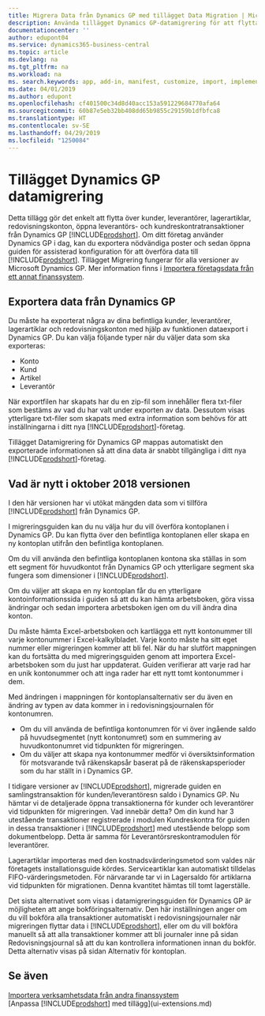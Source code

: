 ```yaml
---
title: Migrera Data från Dynamics GP med tillägget Data Migration | Microsoft Docs
description: Använda tillägget Dynamics GP-datamigrering för att flytta över kunder, leverantörer, lagerartiklar, redovisningskonton, öppna leverantörs- och kundreskontratransaktioner från Dynamics GP till Business Central.
documentationcenter: ''
author: edupont04
ms.service: dynamics365-business-central
ms.topic: article
ms.devlang: na
ms.tgt_pltfrm: na
ms.workload: na
ms. search.keywords: app, add-in, manifest, customize, import, implement
ms.date: 04/01/2019
ms.author: edupont
ms.openlocfilehash: cf401500c34d8d40acc153a591229684770afa64
ms.sourcegitcommit: 60b87e5eb32bb408dd65b9855c29159b1dfbfca8
ms.translationtype: HT
ms.contentlocale: sv-SE
ms.lasthandoff: 04/29/2019
ms.locfileid: "1250084"
---
```

# <a name="the-dynamics-gp-data-migration-extension"></a>Tillägget Dynamics GP datamigrering 
Detta tillägg gör det enkelt att flytta över kunder, leverantörer, lagerartiklar, redovisningskonton, öppna leverantörs- och kundreskontratransaktioner från Dynamics GP [!INCLUDE[prodshort](includes/prodshort.md)]. Om ditt företag använder Dynamics GP i dag, kan du exportera nödvändiga poster och sedan öppna guiden för assisterad konfiguration för att överföra data till [!INCLUDE[prodshort](includes/prodshort.md)]. Tillägget Migrering fungerar för alla versioner av Microsoft Dynamics GP. Mer information finns i [Importera företagsdata från ett annat finanssystem](across-import-data-configuration-packages.md).

## <a name="exporting-data-from-dynamics-gp"></a>Exportera data från Dynamics GP
Du måste ha exporterat några av dina befintliga kunder, leverantörer, lagerartiklar och redovisningskonton med hjälp av funktionen dataexport i Dynamics GP. Du kan välja följande typer när du väljer data som ska exporteras:

* Konto  
* Kund  
* Artikel  
* Leverantör  

När exportfilen har skapats har du en zip-fil som innehåller flera txt-filer som bestäms av vad du har valt under exporten av data.  Dessutom visas ytterligare txt-filer som skapats med extra information som behövs för att inställningarna i ditt nya [!INCLUDE[prodshort](includes/prodshort.md)]-företag.

Tillägget Datamigrering för Dynamics GP mappas automatiskt den exporterade informationen så att dina data är snabbt tillgängliga i ditt nya [!INCLUDE[prodshort](includes/prodshort.md)]-företag.

## <a name="whats-new-in-the-october-2018-release"></a>Vad är nytt i oktober 2018 versionen

I den här versionen har vi utökat mängden data som vi tillföra [!INCLUDE[prodshort](includes/prodshort.md)] från Dynamics GP.

I migreringsguiden kan du nu välja hur du vill överföra kontoplanen i Dynamics GP. Du kan flytta över den befintliga kontoplanen eller skapa en ny kontoplan utifrån den befintliga kontoplanen.  

Om du vill använda den befintliga kontoplanen kontona ska ställas in som ett segment för huvudkontot från Dynamics GP och ytterligare segment ska fungera som dimensioner i [!INCLUDE[prodshort](includes/prodshort.md)].  

Om du väljer att skapa en ny kontoplan får du en ytterligare kontoinformationssida i guiden så att du kan hämta arbetsboken, göra vissa ändringar och sedan importera arbetsboken igen om du vill ändra dina konton.  

Du måste hämta Excel-arbetsboken och kartlägga ett nytt kontonummer till varje kontonummer i Excel-kalkylbladet. Varje konto måste ha sitt eget nummer eller migreringen kommer att bli fel. När du har slutfört mappningen kan du fortsätta du med migreringsguiden genom att importera Excel-arbetsboken som du just har uppdaterat. Guiden verifierar att varje rad har en unik kontonummer och att inga rader har ett nytt tomt kontonummer i dem.  

Med ändringen i mappningen för kontoplansalternativ ser du även en ändring av typen av data kommer in i redovisningsjournalen för kontonumren.  

- Om du vill använda de befintliga kontonumren för vi över ingående saldo på huvudsegmentet (nytt kontonumret) som en summering av huvudkontonumret vid tidpunkten för migreringen.  
- Om du väljer att skapa nya kontonummer medför vi översiktsinformation för motsvarande två räkenskapsår baserat på de räkenskapsperioder som du har ställt in i Dynamics GP.

I tidigare versioner av [!INCLUDE[prodshort](includes/prodshort.md)], migrerade guiden en samlingstransaktion för kunden/leverantöresn saldo i Dynamics GP. Nu hämtar vi de detaljerade öppna transaktionerna för kunder och leverantörer vid tidpunkten för migreringen. Vad innebär detta? Om din kund har 3 utestående transaktioner registrerade i modulen Kundreskontra för guiden in dessa transaktioner i [!INCLUDE[prodshort](includes/prodshort.md)] med utestående belopp som dokumentbelopp. Detta är samma för Leverantörsreskontramodulen för leverantörer.  

Lagerartiklar importeras med den kostnadsvärderingsmetod som valdes när företagets installationsguide kördes. Serviceartiklar kan automatiskt tilldelas FIFO-värderingsmetoden. För närvarande tar vi in Lagersaldo för artiklarna vid tidpunkten för migrationen.  Denna kvantitet hämtas till tomt lagerställe.  

Det sista alternativet som visas i datamigreringsguiden för Dynamics GP är möjligheten att ange bokföringsalternativ. Den här inställningen anger om du vill bokföra alla transaktioner automatiskt i redovisningsjournaler när migreringen flyttar data i [!INCLUDE[prodshort](includes/prodshort.md)], eller om du vill bokföra manuellt så att alla transaktioner kommer att bli journaler inne på sidan Redovisningsjournal så att du kan kontrollera informationen innan du bokför. Detta alternativ visas på sidan Alternativ för kontoplan.


## <a name="see-also"></a>Se även
[Importera verksamhetsdata från andra finanssystem](across-import-data-configuration-packages.md)  
[Anpassa [!INCLUDE[prodshort](includes/prodshort.md)] med tillägg](ui-extensions.md)  

